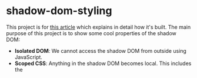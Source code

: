 # shadow-dom-styling
This project is for [this article](https://blog.soshace.com/introduction-to-web-components-part-1-native-vs-virtual-dom/) which explains in detail how it's built. The main purpose of this project is to show some cool properties of the shadow DOM:

* __Isolated DOM__: We cannot access the shadow DOM from outside using JavaScript.
* __Scoped CSS__: Anything in the shadow DOM becomes local. This includes the __<style>__ component used to style the shadow DOM's children. This means the styling in the shadow DOM is different from the rest of the main DOM.
* __Simplified CSS__: We can use simple CSS selectors without worrying about name conflicts.
* __Better reasoning__: By dividing the main DOM tree into multiple shadow DOM trees.

# How to run
Just clone the repository and open the __index.html__ file in your browser!
